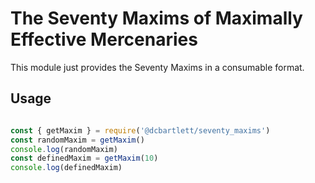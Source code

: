 # The Seventy Maxims of Maximally Effective Mercenaries

This module just provides the Seventy Maxims in a consumable format.

## Usage

```javascript

const { getMaxim } = require('@dcbartlett/seventy_maxims')
const randomMaxim = getMaxim()
console.log(randomMaxim)
const definedMaxim = getMaxim(10)
console.log(definedMaxim)

```